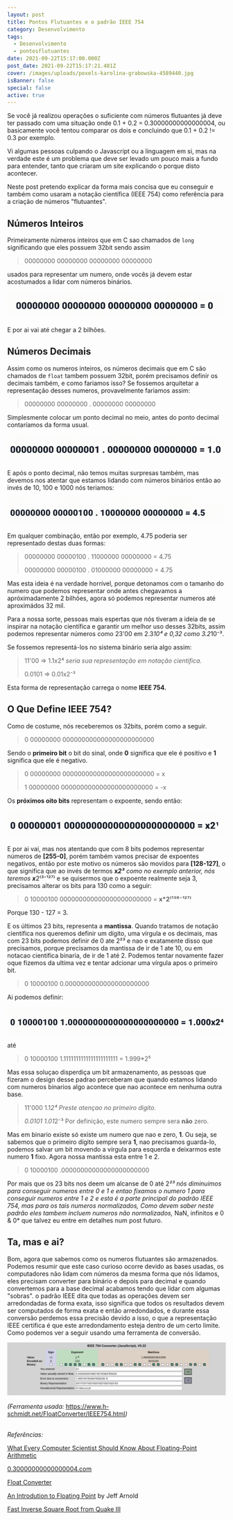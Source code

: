 ```yaml
---
layout: post
title: Pontos Flutuantes e o padrão IEEE 754
category: Desenvolvimento
tags:
  - Desenvolvimento
  - pontosflutuantes
date: 2021-09-22T15:17:00.000Z
post_date: 2021-09-22T15:17:21.481Z
cover: /images/uploads/pexels-karolina-grabowska-4589440.jpg
isBanner: false
special: false
active: true
---
```

Se você já realizou operações o suficiente com números flutuantes já deve ter passado com uma situação onde 0.1 + 0.2 = 0.30000000000000004, ou basicamente você tentou comparar os dois e concluindo que 0.1 + 0.2 != 0.3 por exemplo. 

Vi algumas pessoas culpando o Javascript ou a linguagem em si, mas na verdade este é um problema que deve ser levado um pouco mais a fundo para entender, tanto que criaram um site explicando o porque disto acontecer.

Neste post pretendo explicar da forma mais concisa que eu conseguir e também como usaram a notação científica (IEEE 754) como referência para a criação de números "flutuantes".

## Números Inteiros

Primeiramente números inteiros que em C sao chamados de `long` significando que eles possuem 32bit sendo assim

> 00000000 00000000 00000000 00000000

usados para representar um numero, onde vocês já devem estar acostumados a lidar com números binários.

![](/images/uploads/int.gif "Integers")

E por ai vai até chegar a 2 bilhões.

## Números Decimais

Assim como os numeros inteiros, os números decimais que em C são chamados de `float` tambem possuem 32bit, porém precisamos definir os decimais também, e como fariamos isso? Se fossemos arquitetar a representação desses numeros, provavelmente fariamos assim:

> 00000000 00000000 . 00000000 00000000

Simplesmente colocar um ponto decimal no meio, antes do ponto decimal contaríamos da forma usual.

![](/images/uploads/render.gif "Point in the middle approach")

E após o ponto decimal, não temos muitas surpresas também, mas devemos nos atentar que estamos lidando com números binários então ao invés de 10, 100 e 1000 nós teriamos:

![](/images/uploads/render-half.gif "Integer halfs the gross way")

Em qualquer combinação, então por exemplo, 4.75 poderia ser representado destas duas formas:

> 00000000 00000100 . 11000000 00000000 = 4.75
>
> 00000000 00000100 . 01000000 00000000 = 4.75

Mas esta ideia é na verdade horrível, porque detonamos com o tamanho do numero que podemos representar onde antes chegavamos a apróximadamente 2 bilhões, agora só podemos representar numeros até aproximádos 32 mil.

Para a nossa sorte, pessoas mais espertas que nós tiveram a ideia de se inspirar na notação científica e garantir um melhor uso desses 32bits, assim podemos representar números como 23'00 em 2.3*10⁴ e 0,32 como 3.2*10⁻³.

Se fossemos representá-los no sistema binário seria algo assim:

> 11'00 => 1.1x2⁴ *seria sua representação em notação cientifica.*
>
> 0.0101 => 0.01x2⁻³

Esta forma de representação carrega o nome **IEEE 754.**

## O Que Define IEEE 754?

Como de costume, nós receberemos os 32bits, porém como a seguir.

> 0 00000000 000000000000000000000000

Sendo o **primeiro bit** o bit do sinal, onde **0** significa que ele é positivo e **1** significa que ele é negativo.

> 0 00000000 000000000000000000000000 = x
>
> 1 00000000 000000000000000000000000 = -x

Os **próximos oito bits** representam o expoente, sendo então:

![](/images/uploads/ieee-exponents.gif "IEEE Exponents")

E por ai vai, mas nos atentando que com 8 bits podemos representar números de **\[255-0]**, porém também vamos precisar de expoentes negativos, então por este motivo os números são movidos para **\[128-127]**, o que significa que ao invés de termos **x*2³*** *como no exemplo anterior, nós teremos **x***2⁽³⁻¹²⁷⁾ e se quisermos que o expoente realmente seja 3, precisamos alterar os bits para 130 como a seguir:

> 0 10000100 000000000000000000000000 = **x*2⁽¹³⁰⁻¹²⁷⁾**

Porque 130 - 127 = 3.

E os últimos 23 bits, representa a **mantissa**. Quando tratamos de notação científica nos queremos definir um dígito, uma vírgula e os decimais, mas com 23 bits podemos definir de 0 ate 2²³ e nao e exatamente disso que precisamos, porque precisamos da mantissa de ir de 1 ate 10, ou em notacao cientifica binaria, de ir de 1 até 2. Podemos tentar novamente fazer oque fizemos da ultima vez e tentar adcionar uma vírgula apos o primeiro bit.

> 0 10000100 0.0000000000000000000000

Ai podemos definir:


![](/images/uploads/ieee754.gif "IEE754 walkthrough.")

até

> 0 10000100 1.1111111111111111111111 = 1.999*2⁵

Mas essa soluçao disperdiça um bit armazenamento, as pessoas que fizeram o design desse padrao perceberam que quando estamos lidando com numeros binarios algo acontece que nao acontece em nenhuma outra base.

> 11'000   1.1*2⁴ Preste atençao no primeiro digito.*
>
> *0.0101   1.01*2⁻³ Por definição, este numero sempre sera **não** zero.

Mas em binario existe só existe um numero que nao e zero, **1**. Ou seja, se sabemos que o primeiro dígito sempre sera **1**, nao precisamos guarda-lo, podemos salvar um bit movendo a vírgula para esquerda e deixarmos este numero **1** fixo. Agora nossa mantissa esta entre 1 e 2.

> 0 10000100 .00000000000000000000000

Por mais que os 23 bits nos deem um alcanse de 0 até 2*²³ nós diminuimos para conseguir numeros entre 0 e 1 e entao fixamos o numero 1 para conseguir numeros entre 1 e 2 e esta é a parte principal do padrão IEEE 754, mas para os tais numeros normalizados, Como devem saber neste padrão eles tambem incluem numeros não normalizados,* NaN, infinitos e 0 & 0* que talvez eu entre em detalhes num post futuro.

## Ta, mas e ai?

Bom, agora que sabemos como os numeros flutuantes são armazenados. Podemos resumir que este caso curioso ocorre devido as bases usadas, os computadores não lidam com números da mesma forma que nós lidamos, eles precisam converter para binário e depois para decimal e quando convertemos para a base decimal acabamos tendo que lidar com algumas "sobras". o padrão IEEE dita que todas as operações devem ser arredondadas de forma exata, isso significa que todos os resultados devem ser computados de forma exata e então arredondados, e durante essa conversão perdemos essa precisão devido a isso, o que a representação IEEE certifica é que este arredondamento esteja dentro de um certo limite.\
Como podemos ver a seguir usando uma ferramenta de conversão.

![Conversão de numeros float.](/images/uploads/floating_point_converter.png "Tool Used: https://www.h-schmidt.net/FloatConverter/IEEE754.html")

*(Ferramenta usada:* <https://www.h-schmidt.net/FloatConverter/IEEE754.html>*)*

\
*Referências:*

[What Every Computer Scientist Should Know About Floating-Point Arithmetic](http://docs.oracle.com/cd/E19957-01/806-3568/ncg_goldberg.html)

[0.30000000000000004.com](https://0.30000000000000004.com/)

[Float Converter](<  https://www.h-schmidt.net/FloatConverter/IEEE754.html>)

[An Introdution to Floating Point](https://indico.cern.ch/event/626147/attachments/1456066/2247140/FloatingPoint.Handout.pdf) by Jeff Arnold

[Fast Inverse Square Root from Quake III](https://youtu.be/p8u_k2LIZyo?t=258)